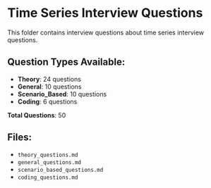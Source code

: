 # Time Series Interview Questions

This folder contains interview questions about time series interview questions.

## Question Types Available:

- **Theory**: 24 questions
- **General**: 10 questions
- **Scenario_Based**: 10 questions
- **Coding**: 6 questions

**Total Questions**: 50

## Files:

- `theory_questions.md`
- `general_questions.md`
- `scenario_based_questions.md`
- `coding_questions.md`
